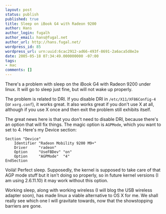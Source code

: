 ```yaml
---
layout: post
status: publish
published: true
title: Sleep on iBook G4 with Radeon 9200
author: Hans
author_login: fugalh
author_email: hans@fugal.net
author_url: http://hans.fugal.net/
wordpress_id: 85
wordpress_url: urn:uuid:6cac2912-ad66-493f-8691-2a6aca5d8e2e
date: 2005-05-18 07:34:49.000000000 -07:00
tags:
- mac
comments: []
---
```

<p>There's a problem with sleep on the iBook G4 with Radeon 9200 under linux. It
will go to sleep just fine, but will not wake up properly.</p>

<p>The problem is related to DRI. If you disable DRI in <code>/etc/X11/XF86Config-4</code>
(or <code>xorg.conf</code>), it works great. It also works great if you don't use X at
all, although if you use X once and then exit the problem still exhibits
itself. </p>

<p>The great news here is that you don't need to disable DRI, because there's
an option that will fix things. The magic option is <code>AGPMode</code>, which you want
to set to 4.  Here's my Device section:</p>

<pre><code>Section "Device"
    Identifier "Radeon Mobility 9200 M9+"
    Driver     "radeon"
    Option     "UseFBDev" "on"
    Option     "AGPMode"  "4"
EndSection
</code></pre>

<p>Voil&aacute;! Perfect sleep. Supposedly, the kernel is supposed to take care of
that AGP mode stuff but it isn't doing so properly, so in future kernel
versions (I am using 2.6.11.10) it may work without this option. </p>

<p>Working sleep, along with working wireless (I will blog the USB wireless
adapter soon), has made linux a viable alternative to OS X for me. We shall
really see which one I will gravitate towards, now that the showstopping
barriers are gone.</p>
